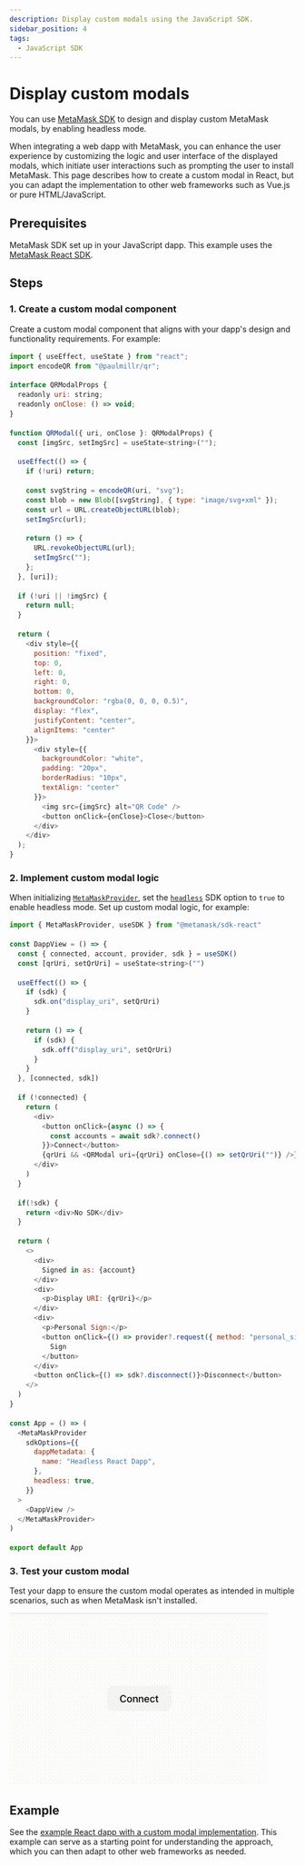 ```yaml
---
description: Display custom modals using the JavaScript SDK.
sidebar_position: 4
tags:
  - JavaScript SDK
---
```


# Display custom modals

You can use [MetaMask SDK](../../connect/metamask-sdk/index.md) to design and display custom MetaMask modals, by enabling headless mode.

When integrating a web dapp with MetaMask, you can enhance the user experience by customizing the
logic and user interface of the displayed modals, which initiate user interactions such as prompting
the user to install MetaMask.
This page describes how to create a custom modal in React, but you can adapt the implementation to
other web frameworks such as Vue.js or pure HTML/JavaScript.

## Prerequisites

MetaMask SDK set up in your JavaScript dapp.
This example uses the [MetaMask React SDK](../../connect/metamask-sdk/javascript/react/index.md).

## Steps

### 1. Create a custom modal component

Create a custom modal component that aligns with your dapp's design and functionality requirements.
For example:

```javascript title="App.js"
import { useEffect, useState } from "react";
import encodeQR from "@paulmillr/qr";

interface QRModalProps {
  readonly uri: string;
  readonly onClose: () => void;
}

function QRModal({ uri, onClose }: QRModalProps) {
  const [imgSrc, setImgSrc] = useState<string>("");

  useEffect(() => {
    if (!uri) return;

    const svgString = encodeQR(uri, "svg");
    const blob = new Blob([svgString], { type: "image/svg+xml" });
    const url = URL.createObjectURL(blob);
    setImgSrc(url);

    return () => {
      URL.revokeObjectURL(url);
      setImgSrc("");
    };
  }, [uri]);

  if (!uri || !imgSrc) {
    return null;
  }

  return (
    <div style={{
      position: "fixed",
      top: 0,
      left: 0,
      right: 0,
      bottom: 0,
      backgroundColor: "rgba(0, 0, 0, 0.5)",
      display: "flex",
      justifyContent: "center",
      alignItems: "center"
    }}>
      <div style={{
        backgroundColor: "white",
        padding: "20px",
        borderRadius: "10px",
        textAlign: "center"
      }}>
        <img src={imgSrc} alt="QR Code" />
        <button onClick={onClose}>Close</button>
      </div>
    </div>
  );
}
```

### 2. Implement custom modal logic

When initializing [`MetaMaskProvider`](../../connect/metamask-sdk/javascript/react/index.md#3-wrap-your-project-with-metamaskprovider),
set the [`headless`](../../reference/sdk-js-options.md#headless) SDK option to `true` to enable headless mode.
Set up custom modal logic, for example:

```javascript title="index.js"
import { MetaMaskProvider, useSDK } from "@metamask/sdk-react"

const DappView = () => {
  const { connected, account, provider, sdk } = useSDK()
  const [qrUri, setQrUri] = useState<string>("")

  useEffect(() => {
    if (sdk) {
      sdk.on("display_uri", setQrUri)
    }

    return () => {
      if (sdk) {
        sdk.off("display_uri", setQrUri)
      }
    }
  }, [connected, sdk])

  if (!connected) {
    return (
      <div>
        <button onClick={async () => {
          const accounts = await sdk?.connect()
        }}>Connect</button>
        {qrUri && <QRModal uri={qrUri} onClose={() => setQrUri("")} />}
      </div>
    )
  }

  if(!sdk) {
    return <div>No SDK</div>
  }

  return (
    <>
      <div>
        Signed in as: {account}
      </div>
      <div>
        <p>Display URI: {qrUri}</p>
      </div>
      <div>
        <p>Personal Sign:</p>
        <button onClick={() => provider?.request({ method: "personal_sign", params: ["Hello, world!", account] })}>
          Sign
        </button>
      </div>
      <button onClick={() => sdk?.disconnect()}>Disconnect</button>
    </>
  )
}

const App = () => (
  <MetaMaskProvider
    sdkOptions={{
      dappMetadata: {
        name: "Headless React Dapp",
      },
      headless: true,
    }}
  >
    <DappView />
  </MetaMaskProvider>
)

export default App
```

### 3. Test your custom modal

Test your dapp to ensure the custom modal operates as intended in multiple scenarios, such as when
MetaMask isn't installed.

<p align="center">

![Custom modal gif](../../assets/custom-modal.gif)

</p>

## Example

See the [example React dapp with a custom modal
implementation](https://github.com/MetaMask/metamask-sdk/tree/main/packages/examples/react-with-custom-modal).
This example can serve as a starting point for understanding the approach, which you can then adapt
to other web frameworks as needed.
